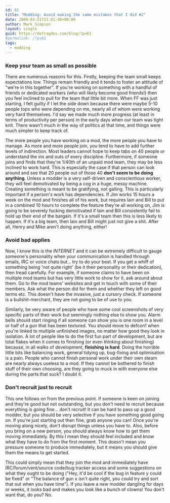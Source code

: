 ```yaml
---
id: 61
title: "Modding: Avoid making the same mistakes that I did #2"
date: 2009-03-21T21:01:48+00:00
author: Mark Simpson
layout: single
guid: https://defragdev.com/blog/?p=61
#permalink: /?p=61
tags:
  - modding
---
```

### Keep your team as small as possible

There are numerous reasons for this. Firstly, keeping the team small keeps expectations low. Things remain friendly and it tends to foster an attitude of "we're in this together". If you're working on something with a handful of friends or dedicated workers (who will likely become good friends!) then you feel inclined to pull for the team that little bit more. When FF was just starting, I felt guilty if I let the side down because there were maybe 5-10 people tops who were depending on me, nearly all of whom were working very hard themselves. I'd say we made much more progress (at least in terms of productivity per person) in the early days when our team was tight knit. There wasn't much in the way of politics at that time, and things were much simpler to keep track of.

The more people you have working on a mod, the more people you have to manage. As more and more people join, you tend to have to add further levels of indirection. Most leaders cannot hope to keep tabs on 40 people or understand the ins and outs of every discipline. Furthermore, if someone joins and finds that they're 1/40th of an unpaid mod team, they may be less inclined to work hard. This is especially the case if that person can look around and see that 20 people out of those 40 <span style="font-weight: bold;">don't seem to be doing anything</span>. Unless a modder is a very self-driven and conscientious worker, they will feel demotivated by being a cog in a huge, messy machine. Creating something is meant to be gratifying, not galling. This is particularly important if a person's work has dependencies. If Jim works 15 hours a week on the mod and finishes all of his work, but requires Iain and Bill to put in a combined 10 hours to complete the feature they're all working on, Jim is going to be severely fucking demotivated if Iain and Bill consistently fail to hold up their end of the bargain. If it's a small team then this is less likely to happen. If it's a big team, then Iain and Bill might just not give a shit. After all, Henry and Mike aren't doing anything, either!

### Avoid bad applies

Now, I know this is the _INTERNET_ and it can be extremely difficult to gauge someone's personality when your communication is handled through emails, IRC or voice chats but... try to do your best. If you get a whiff of something being 'not quite right' (be it their personality or their dedication), then tread carefully. For example, if someone claims to have been on multiple mod teams but has very little work to show for it, ask around about them. Go to the mod teams' websites and get in touch with some of their members. Ask what the person did for them and whether they left on good terms etc. This doesn't have the invasive, just a cursory check. If someone is a bullshit-merchant, they are not going to be of use to you.

Similarly, be very aware of people who have some cool screenshots of very specific parts of their work but seemingly nothing else to show you. Alarm bells should start ringing if all someone can show you is one room in a level or half of a gun that has been textured. You should move to defcon1 when you're linked to multiple unfinished images, no matter how good they look in isolation. A lot of people like to do the first fun part of development, but are total flakes when it comes to finishing (or even _thinking_ about finishing) because, in all walks of development, **finishing is hard**. Doing the horrible little bits like balancing work, general tidying up, bug-fixing and optimisation is a pain. People who cannot finish personal work under their own steam are nearly always useless to a mod. If they cannot be bothered to finish stuff of their own choosing, are they going to muck in with everyone else during the parts that suck? I doubt it.

### Don't recruit just to recruit

This one follows on from the previous point. If someone is keen on joining and they're good but not outstanding, but you don't need to recruit because everything is going fine... don't recruit! It can be hard to pass up a good modder, but you should be very selective if you have something good going on. If you're just starting out then fine, grab anyone you can! Once you're moving along nicely, don't disrupt things unless you have to. Also, before you bring on a new person, you should always know how to get them moving immediately. By this I mean they should feel included and know what they have to do from the first moment. This doesn't mean you pressure someone to produce immediately, but it means you should give them the means to get started.

This could simply mean that they join the mod and immediately have IRC/forum/vent/source code/bug tracker access and some suggestions on what they ought to be doing ("Hey, it'd be cool if the bug in feature y could be fixed" or "The balance of gun x isn't quite right, you could try and sort that out when you have time"). If you leave a new modder dangling for days or weeks, it looks bad and makes you look like a bunch of clowns! You don't want that, do you? No.